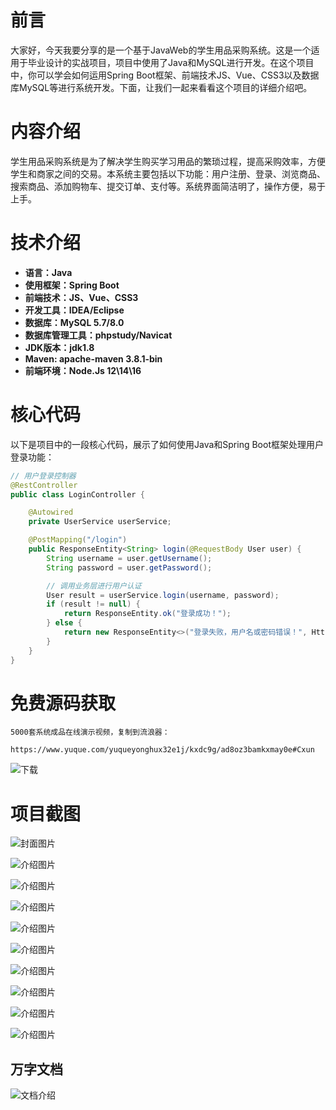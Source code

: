 # 前言

大家好，今天我要分享的是一个基于JavaWeb的学生用品采购系统。这是一个适用于毕业设计的实战项目，项目中使用了Java和MySQL进行开发。在这个项目中，你可以学会如何运用Spring Boot框架、前端技术JS、Vue、CSS3以及数据库MySQL等进行系统开发。下面，让我们一起来看看这个项目的详细介绍吧。

# 内容介绍

学生用品采购系统是为了解决学生购买学习用品的繁琐过程，提高采购效率，方便学生和商家之间的交易。本系统主要包括以下功能：用户注册、登录、浏览商品、搜索商品、添加购物车、提交订单、支付等。系统界面简洁明了，操作方便，易于上手。

# 技术介绍

- **语言：Java**
- **使用框架：Spring Boot**
- **前端技术：JS、Vue、CSS3**
- **开发工具：IDEA/Eclipse**
- **数据库：MySQL 5.7/8.0**
- **数据库管理工具：phpstudy/Navicat**
- **JDK版本：jdk1.8**
- **Maven: apache-maven 3.8.1-bin**
- **前端环境：Node.Js 12\14\16**

# 核心代码

以下是项目中的一段核心代码，展示了如何使用Java和Spring Boot框架处理用户登录功能：

```java
// 用户登录控制器
@RestController
public class LoginController {

    @Autowired
    private UserService userService;

    @PostMapping("/login")
    public ResponseEntity<String> login(@RequestBody User user) {
        String username = user.getUsername();
        String password = user.getPassword();

        // 调用业务层进行用户认证
        User result = userService.login(username, password);
        if (result != null) {
            return ResponseEntity.ok("登录成功！");
        } else {
            return new ResponseEntity<>("登录失败，用户名或密码错误！", HttpStatus.BAD_REQUEST);
        }
    }
}
```

# 免费源码获取

```
5000套系统成品在线演示视频，复制到流浪器： 
```
```
https://www.yuque.com/yuqueyonghux32e1j/kxdc9g/ad8oz3bamkxmay0e#Cxun
```
![下载](https://img12.360buyimg.com/ddimg/jfs/t1/339687/11/1349/28408/68ad865fF412d7877/adaa650483a100f2.jpg)

# 项目截图

![封面图片](https://img11.360buyimg.com/ddimg/jfs/t1/324968/29/4575/143379/689df95bFff4f0029/9f46076dea0b2c96.jpg)

![介绍图片](https://img13.360buyimg.com/ddimg/jfs/t1/315151/34/26292/85182/689df93eF3d8dca56/398619b1eabdd9cd.jpg)

![介绍图片](https://img13.360buyimg.com/ddimg/jfs/t1/289194/14/20524/87262/689df93eF2b6fa6ac/497485b7b530e098.jpg)

![介绍图片](https://img12.360buyimg.com/ddimg/jfs/t1/327744/23/4633/58262/689df93fF3cac823d/df8be4018e8e439e.jpg)

![介绍图片](https://img14.360buyimg.com/ddimg/jfs/t1/327597/12/4630/47358/689df940F2ecf9f17/f8ca5f5788d726ea.jpg)

![介绍图片](https://img10.360buyimg.com/ddimg/jfs/t1/328580/20/4571/67546/689df940F0779423f/a8997c657e2e9822.jpg)

![介绍图片](https://img12.360buyimg.com/ddimg/jfs/t1/316210/11/26066/66936/689df941F793430c7/a85c7bbf5888c31f.jpg)

![介绍图片](https://img11.360buyimg.com/ddimg/jfs/t1/310578/19/26311/51816/689df941F7070e364/41ec6aedf065536d.jpg)

![介绍图片](https://img13.360buyimg.com/ddimg/jfs/t1/318400/14/25280/50993/689df941Fe27b2b80/751d769cdaca28c5.jpg)

![介绍图片](https://img12.360buyimg.com/ddimg/jfs/t1/326369/17/4598/76958/689df942F0b20473f/c64dd592da439803.jpg)


## 万字文档
![文档介绍](https://img14.360buyimg.com/ddimg/jfs/t1/338393/1/3576/156947/68b1ad0cF74dc525c/ff9cd6c574295685.jpg)

